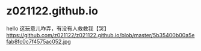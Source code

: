 # z021122.github.io
hello 
这玩意儿咋弄，有没有人救救我【哭】
https://github.com/z021122/z021122.github.io/blob/master/5b35400b00a5efab8fc0c7f4575ac052.jpg
